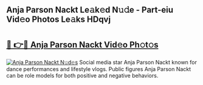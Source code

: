 ## Anja Parson Nackt Le𝚊k𝚎d N𝚞𝚍e - Part-eiu Vid𝚎o Photos Le𝚊ks HDqvj

# <h2><a href="http://fb6whxu.evod.top/?m=Anja+Parson+Nackt">🔗 👉🔴 Anja Parson Nackt Vid𝚎o Ph𝚘t𝚘s</a></h2>

[![Anja Parson Nackt N𝚞d𝚎s](https://i.imgur.com/8V9OHl7.gif)](http://fb6whxu.evod.top/?m=Anja+Parson+Nackt)
Social media star Anja Parson Nackt known for dance performances and lifestyle vlogs. Public figures Anja Parson Nackt can be role models for both positive and negative behaviors. 
